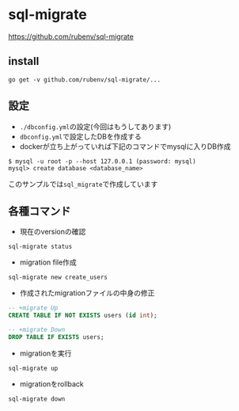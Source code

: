 # sql-migrate
https://github.com/rubenv/sql-migrate

## install
```
go get -v github.com/rubenv/sql-migrate/...
```

## 設定
- `./dbconfig.yml`の設定(今回はもうしてあります)
- `dbconfig.yml`で設定したDBを作成する
- dockerが立ち上がっていれば下記のコマンドでmysqlに入りDB作成
```
$ mysql -u root -p --host 127.0.0.1 (password: mysql)
mysql> create database <database_name>
```

このサンプルでは`sql_migrate`で作成しています

## 各種コマンド
- 現在のversionの確認
```
sql-migrate status
```

- migration file作成
```
sql-migrate new create_users
```
- 作成されたmigrationファイルの中身の修正
```sql
-- +migrate Up
CREATE TABLE IF NOT EXISTS users (id int);

-- +migrate Down
DROP TABLE IF EXISTS users;
```

- migrationを実行
```
sql-migrate up
```

- migrationをrollback
```
sql-migrate down
```
